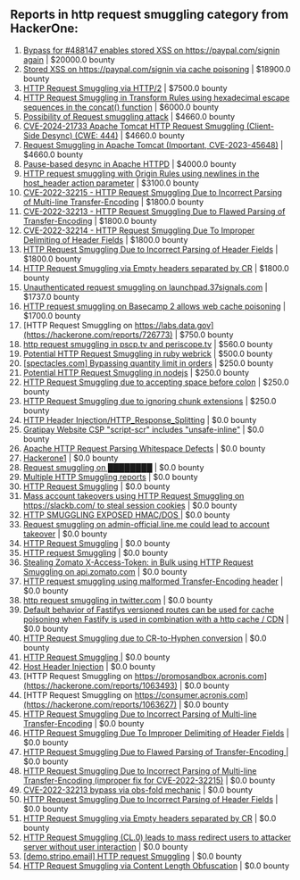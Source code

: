 ## Reports in http request smuggling category from HackerOne:
1. [Bypass for #488147 enables stored XSS on https://paypal.com/signin again](https://hackerone.com/reports/510152) | $20000.0 bounty
2. [Stored XSS on https://paypal.com/signin via cache poisoning](https://hackerone.com/reports/488147) | $18900.0 bounty
3. [HTTP Request Smuggling via HTTP/2](https://hackerone.com/reports/1211724) | $7500.0 bounty
4. [HTTP Request Smuggling in Transform Rules using hexadecimal escape sequences in the concat() function](https://hackerone.com/reports/1478633) | $6000.0 bounty
5. [Possibility of Request smuggling attack](https://hackerone.com/reports/2280391) | $4660.0 bounty
6. [CVE-2024-21733 Apache Tomcat HTTP Request Smuggling (Client- Side Desync) (CWE: 444)](https://hackerone.com/reports/2327341) | $4660.0 bounty
7. [Request Smuggling in Apache Tomcat (Important, CVE-2023-45648)](https://hackerone.com/reports/2299692) | $4660.0 bounty
8. [Pause-based desync in Apache HTTPD](https://hackerone.com/reports/1667974) | $4000.0 bounty
9. [HTTP request smuggling with Origin Rules using newlines in the host_header action parameter](https://hackerone.com/reports/1575912) | $3100.0 bounty
10. [ CVE-2022-32215 - HTTP Request Smuggling Due to Incorrect Parsing of Multi-line Transfer-Encoding](https://hackerone.com/reports/1630667) | $1800.0 bounty
11. [ CVE-2022-32213 - HTTP Request Smuggling Due to Flawed Parsing of Transfer-Encoding](https://hackerone.com/reports/1630668) | $1800.0 bounty
12. [CVE-2022-32214 - HTTP Request Smuggling Due To Improper Delimiting of Header Fields](https://hackerone.com/reports/1630669) | $1800.0 bounty
13. [HTTP Request Smuggling Due to Incorrect Parsing of Header Fields](https://hackerone.com/reports/1888760) | $1800.0 bounty
14. [HTTP Request Smuggling via Empty headers separated by CR](https://hackerone.com/reports/2032842) | $1800.0 bounty
15. [Unauthenticated request smuggling on launchpad.37signals.com](https://hackerone.com/reports/867577) | $1737.0 bounty
16. [HTTP request smuggling on Basecamp 2 allows web cache poisoning](https://hackerone.com/reports/919175) | $1700.0 bounty
17. [HTTP Request Smuggling on https://labs.data.gov](https://hackerone.com/reports/726773) | $750.0 bounty
18. [http request smuggling in pscp.tv and periscope.tv](https://hackerone.com/reports/713285) | $560.0 bounty
19. [Potential HTTP Request Smuggling in ruby webrick](https://hackerone.com/reports/965267) | $500.0 bounty
20. [[spectacles.com] Bypassing quantity limit in orders](https://hackerone.com/reports/246803) | $250.0 bounty
21. [Potential HTTP Request Smuggling in nodejs](https://hackerone.com/reports/1002188) | $250.0 bounty
22. [HTTP Request Smuggling due to accepting space before colon](https://hackerone.com/reports/1238709) | $250.0 bounty
23. [HTTP Request Smuggling due to ignoring chunk extensions](https://hackerone.com/reports/1238099) | $250.0 bounty
24. [HTTP Header Injection/HTTP_Response_Splitting](https://hackerone.com/reports/214436) | $0.0 bounty
25. [Gratipay Website CSP "script-scr" includes "unsafe-inline"](https://hackerone.com/reports/231510) | $0.0 bounty
26. [Apache HTTP Request Parsing Whitespace Defects](https://hackerone.com/reports/244459) | $0.0 bounty
27. [Hackerone1](https://hackerone.com/reports/471087) | $0.0 bounty
28. [Request smuggling on ████████](https://hackerone.com/reports/526880) | $0.0 bounty
29. [Multiple HTTP Smuggling reports](https://hackerone.com/reports/648434) | $0.0 bounty
30. [HTTP Request Smuggling](https://hackerone.com/reports/643225) | $0.0 bounty
31. [Mass account takeovers using HTTP Request Smuggling on https://slackb.com/ to steal session cookies](https://hackerone.com/reports/737140) | $0.0 bounty
32. [HTTP SMUGGLING EXPOSED HMAC/DOS ](https://hackerone.com/reports/753939) | $0.0 bounty
33. [Request smuggling on admin-official.line.me could lead to account takeover](https://hackerone.com/reports/740037) | $0.0 bounty
34. [HTTP Request Smuggling](https://hackerone.com/reports/866382) | $0.0 bounty
35. [HTTP request Smuggling](https://hackerone.com/reports/867952) | $0.0 bounty
36. [Stealing Zomato X-Access-Token: in Bulk using HTTP Request Smuggling on api.zomato.com](https://hackerone.com/reports/771666) | $0.0 bounty
37. [HTTP request smuggling using malformed Transfer-Encoding header](https://hackerone.com/reports/735748) | $0.0 bounty
38. [http request smuggling in  twitter.com](https://hackerone.com/reports/715996) | $0.0 bounty
39. [Default behavior of Fastifys versioned routes can be used for cache poisoning when Fastify is used in combination with a http cache / CDN](https://hackerone.com/reports/1025575) | $0.0 bounty
40. [HTTP Request Smuggling due to CR-to-Hyphen conversion](https://hackerone.com/reports/922597) | $0.0 bounty
41. [HTTP Request Smuggling ](https://hackerone.com/reports/1120982) | $0.0 bounty
42. [Host Header Injection](https://hackerone.com/reports/1098948) | $0.0 bounty
43. [HTTP Request Smuggling on https://promosandbox.acronis.com](https://hackerone.com/reports/1063493) | $0.0 bounty
44. [HTTP Request Smuggling on https://consumer.acronis.com](https://hackerone.com/reports/1063627) | $0.0 bounty
45. [HTTP Request Smuggling Due to Incorrect Parsing of Multi-line Transfer-Encoding](https://hackerone.com/reports/1501679) | $0.0 bounty
46. [HTTP Request Smuggling Due To Improper Delimiting of Header Fields](https://hackerone.com/reports/1524692) | $0.0 bounty
47. [HTTP Request Smuggling Due to Flawed Parsing of Transfer-Encoding ](https://hackerone.com/reports/1524555) | $0.0 bounty
48. [HTTP Request Smuggling Due to Incorrect Parsing of Multi-line Transfer-Encoding (improper fix for CVE-2022-32215)](https://hackerone.com/reports/1665156) | $0.0 bounty
49. [CVE-2022-32213 bypass via obs-fold mechanic](https://hackerone.com/reports/1630336) | $0.0 bounty
50. [HTTP Request Smuggling Due to Incorrect Parsing of Header Fields](https://hackerone.com/reports/1675191) | $0.0 bounty
51. [HTTP Request Smuggling via Empty headers separated by CR](https://hackerone.com/reports/2001873) | $0.0 bounty
52. [HTTP Request Smuggling (CL.0) leads to mass redirect users to attacker server without user interaction](https://hackerone.com/reports/1943608) | $0.0 bounty
53. [[demo.stripo.email] HTTP request Smuggling](https://hackerone.com/reports/1631228) | $0.0 bounty
54. [HTTP Request Smuggling via Content Length Obfuscation](https://hackerone.com/reports/2237099) | $0.0 bounty